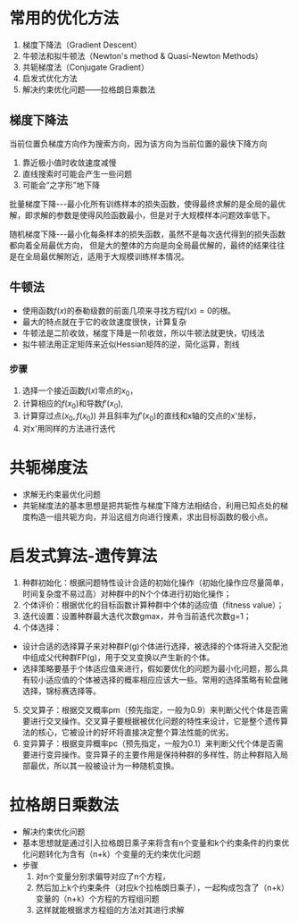 # 常用的优化方法

1. 梯度下降法（Gradient Descent）
2. 牛顿法和拟牛顿法（Newton's method & Quasi-Newton Methods）
3. 共轭梯度法（Conjugate Gradient）
4. 启发式优化方法
5. 解决约束优化问题——拉格朗日乘数法

## 梯度下降法

当前位置负梯度方向作为搜索方向，因为该方向为当前位置的最快下降方向
1. 靠近极小值时收敛速度减慢
2. 直线搜索时可能会产生一些问题
3. 可能会“之字形”地下降

批量梯度下降---最小化所有训练样本的损失函数，使得最终求解的是全局的最优解，即求解的参数是使得风险函数最小，但是对于大规模样本问题效率低下。

随机梯度下降---最小化每条样本的损失函数，虽然不是每次迭代得到的损失函数都向着全局最优方向， 但是大的整体的方向是向全局最优解的，最终的结果往往是在全局最优解附近，适用于大规模训练样本情况。

## 牛顿法

- 使用函数$f(x)$的泰勒级数的前面几项来寻找方程$f(x) = 0$的根。
- 最大的特点就在于它的收敛速度很快，计算复杂
- 牛顿法是二阶收敛，梯度下降是一阶收敛，所以牛顿法就更快，切线法
- 拟牛顿法用正定矩阵来近似Hessian矩阵的逆，简化运算，割线

### 步骤

1. 选择一个接近函数$f(x)$零点的$x_{0}$，
2. 计算相应的$f(x_{0})$和导数$f'(x_{0})$,
3. 计算穿过点$(x_{0},  f(x_{0}))$ 并且斜率为$f'(x_{0})$的直线和x轴的交点的x'坐标，
4. 对x'用同样的方法进行迭代

#  共轭梯度法

- 求解无约束最优化问题
- 共轭梯度法的基本思想是把共轭性与梯度下降方法相结合，利用已知点处的梯度构造一组共轭方向，并沿这组方向进行搜素，求出目标函数的极小点。

# 启发式算法-遗传算法

1. 种群初始化：根据问题特性设计合适的初始化操作（初始化操作应尽量简单，时间复杂度不易过高）对种群中的N个个体进行初始化操作；
2. 个体评价：根据优化的目标函数计算种群中个体的适应值（fitness value）；
3. 迭代设置：设置种群最大迭代次数gmax，并令当前迭代次数g=1；
4. 个体选择：
  - 设计合适的选择算子来对种群P(g)个体进行选择，被选择的个体将进入交配池中组成父代种群FP(g)，用于交叉变换以产生新的个体。
  - 选择策略要基于个体适应值来进行，假如要优化的问题为最小化问题，那么具有较小适应值的个体被选择的概率相应应该大一些。常用的选择策略有轮盘赌选择，锦标赛选择等。
5. 交叉算子：根据交叉概率pm（预先指定，一般为0.9）来判断父代个体是否需要进行交叉操作。交叉算子要根据被优化问题的特性来设计，它是整个遗传算法的核心，它被设计的好坏将直接决定整个算法性能的优劣。
6. 变异算子：根据变异概率pc（预先指定，一般为0.1）来判断父代个体是否需要进行变异操作。变异算子的主要作用是保持种群的多样性，防止种群陷入局部最优，所以其一般被设计为一种随机变换。

# 拉格朗日乘数法

- 解决约束优化问题
- 基本思想就是通过引入拉格朗日乘子来将含有n个变量和k个约束条件的约束优化问题转化为含有（n+k）个变量的无约束优化问题
- 步骤
  1. 对n个变量分别求偏导对应了n个方程，
  2. 然后加上k个约束条件（对应k个拉格朗日乘子），一起构成包含了（n+k）变量的（n+k）个方程的方程组问题
  3. 这样就能根据求方程组的方法对其进行求解
